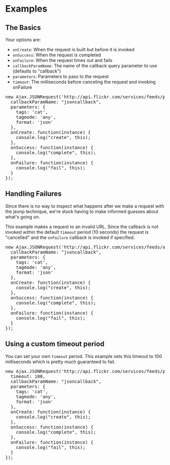 Examples
========

The Basics
----------

Your options are:

* `onCreate`: When the request is built but before it is invoked
* `onSuccess`: When the request is completed
* `onFailure`: When the request times out and fails
* `callbackParamName`: The name of the callback query parameter to use (defaults to "callback")
* `parameters`: Parameters to pass to the request
* `timeout`: The milliseconds before canceling the request and invoking onFailure

<pre>
new Ajax.JSONRequest('http://api.flickr.com/services/feeds/photos_public.gne', {
  callbackParamName: "jsoncallback",
  parameters: {
    tags: 'cat',
    tagmode: 'any',
    format: 'json'
  },
  onCreate: function(instance) {
    console.log("create", this);
  },
  onSuccess: function(instance) {
    console.log("complete", this);
  },
  onFailure: function(instance) {
    console.log("fail", this);
  }
});
</pre>

Handling Failures
-----------------

Since there is no way to inspect what happens after we make a request with the jsonp
technique, we're stuck having to make informed guesses about what's going on.

This example makes a request to an invalid URL. Since the callback is not invoked
within the default `timeout` period (10 seconds) the request is "cancelled" and
the `onFailure` callback is invoked if specified.

<pre>
new Ajax.JSONRequest('http://api.flickr.com/services/feeds/asdfasdfasdfasdfasdfsdf', {
  callbackParamName: "jsoncallback",
  parameters: {
    tags: 'cat',
    tagmode: 'any',
    format: 'json'
  },
  onCreate: function(instance) {
    console.log("create", this);
  },
  onSuccess: function(instance) {
    console.log("complete", this);
  },
  onFailure: function(instance) {
    console.log("fail", this);
  }
});
</pre>

Using a custom timeout period
-----------------------------

You can set your own `timeout` period. This example sets this timeout to
100 milliseconds which is pretty much guaranteed to fail. 

<pre>
new Ajax.JSONRequest('http://api.flickr.com/services/feeds/photos_public.gne', {
  timeout: 100,
  callbackParamName: "jsoncallback",
  parameters: {
    tags: 'cat',
    tagmode: 'any',
    format: 'json'
  },
  onCreate: function(instance) {
    console.log("create", this);
  },
  onSuccess: function(instance) {
    console.log("complete", this);
  },
  onFailure: function(instance) {
    console.log("fail", this);
  }
});
</pre>